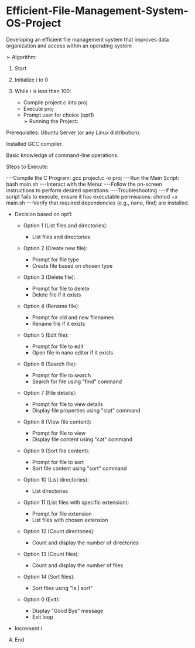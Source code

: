 # Efficient-File-Management-System-OS-Project
Developing an efficient file management system that improves data organization and access within an operating system

➢ Algorithm: 
  
1. Start  

2. Initialize i to 0  

3. While i is less than 100:  
   - Compile project.c into proj  
   - Execute proj  
   - Prompt user for choice (opt1)  
➢ Running the Project: 

Prerequisites: 
Ubuntu Server (or any Linux distribution). 

Installed GCC compiler. 

Basic knowledge of command-line operations. 

Steps to Execute: 

---Compile the C Program: 
gcc project.c -o proj 
---Run the Main Script: 
bash main.sh 
---Interact with the Menu: 
---Follow the on-screen instructions to perform desired operations. 
---Troubleshooting 
---If the script fails to execute, ensure it has executable permissions: 
chmod +x main.sh 
---Verify that required dependencies (e.g., nano, find) are installed. 
 
 
   - Decision based on opt1:  

     - Option 1 (List files and directories):  
       - List files and directories  

     - Option 2 (Create new file):  
       - Prompt for file type  
       - Create file based on chosen type  

     - Option 3 (Delete file):  
       - Prompt for file to delete  
       - Delete file if it exists  

     - Option 4 (Rename file):  
       - Prompt for old and new filenames  
       - Rename file if it exists  

     - Option 5 (Edit file):  
       - Prompt for file to edit  
       - Open file in nano editor if it exists  

     - Option 6 (Search file):  
       - Prompt for file to search  
       - Search for file using "find" command  

     - Option 7 (File details):  
       - Prompt for file to view details  
       - Display file properties using "stat" command  

     - Option 8 (View file content):  
       - Prompt for file to view  
       - Display file content using "cat" command  

     - Option 9 (Sort file content):  
       - Prompt for file to sort  
       - Sort file content using "sort" command  

     - Option 10 (List directories):  
       - List directories  

     - Option 11 (List files with specific extension):  
       - Prompt for file extension  
       - List files with chosen extension  

     - Option 12 (Count directories):  
       - Count and display the number of directories  

     - Option 13 (Count files):  
       - Count and display the number of files  

     - Option 14 (Sort files):  
       - Sort files using "ls | sort"  

     - Option 0 (Exit):  
       - Display "Good Bye" message  
       - Exit loop  
   - Increment i  

4. End
